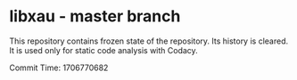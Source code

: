 # libxau - master branch

This repository contains frozen state of the repository.
Its history is cleared. It is used only for static code
analysis with Codacy.

Commit Time: 1706770682
